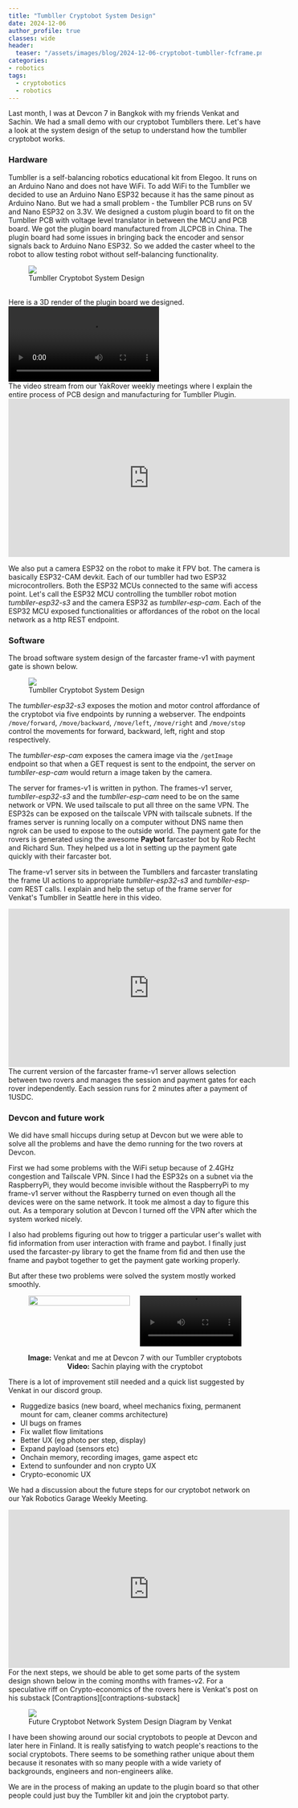 ```yaml
---
title: "Tumbller Cryptobot System Design"
date: 2024-12-06
author_profile: true
classes: wide
header:
  teaser: "/assets/images/blog/2024-12-06-cryptobot-tumbller-fcframe.png"
categories:
- robotics
tags:
  - cryptobotics
  - robotics
---
```


Last month, I was at Devcon 7 in Bangkok with my friends Venkat and Sachin. We had a small demo with our cryptobot Tumbllers there. Let's have a look at the system design of the setup to understand how the tumbller cryptobot works.

### Hardware 

Tumbller is a self-balancing robotics educational kit from Elegoo. It runs on an Arduino Nano and does not have WiFi. To add WiFi to the Tumbller we decided to use an Arduino Nano ESP32 because it has the same pinout as Arduino Nano. But we had a small problem - the Tumbller PCB runs on 5V and Nano ESP32 on 3.3V. We designed a custom plugin board to fit on the Tumbller PCB with voltage level translator in between the MCU and PCB board. We got the plugin board manufactured from JLCPCB in China. The plugin board had some issues in bringing back the encoder and sensor signals back to Arduino Nano ESP32. So we added the caster wheel to the robot to allow testing robot without self-balancing functionality.

<figure>
    <a href="/assets/images/blog/2024-12-06-tumbller-kit.jpg"><img src="/assets/images/blog/2024-12-06-tumbller-kit.jpg"></a>
    <figcaption>Tumbller Cryptobot System Design</figcaption>
</figure>
<br>
Here is a 3D render of the plugin board we designed.
<br>
<video controls style="max-width:100%; height:auto;">
  <source src="{{ '/assets/videos/2024-12-06-cyptobot-tumbler-plugin.mp4' | relative_url }}" type="video/mp4">
  Your browser does not support the video tag.
</video>
<br>
The video stream from our YakRover weekly meetings where I explain the entire process of PCB design and manufacturing for Tumbller Plugin.
<br>
<iframe width="560" height="315" src="https://www.youtube-nocookie.com/embed/7VkJM0gVBCo?si=P90SUkcu1TfINJ7z&amp;start=105" title="YouTube video player" frameborder="0" allow="accelerometer; autoplay; clipboard-write; encrypted-media; gyroscope; picture-in-picture; web-share" referrerpolicy="strict-origin-when-cross-origin" allowfullscreen></iframe>
<br>

We also put a camera ESP32 on the robot to make it FPV bot. The camera is basically ESP32-CAM devkit. Each of our tumbller had two ESP32 microcontrollers. Both the ESP32 MCUs connected to the same wifi access point. Let's call the ESP32 MCU controlling the tumbller robot motion _tumbller-esp32-s3_ and the camera ESP32 as _tumbller-esp-cam_. Each of the ESP32 MCU exposed functionalities or affordances of the robot on the local network as a http REST endpoint.


### Software

The broad software system design of the farcaster frame-v1 with payment gate is shown below. 

<figure>
    <a href="/assets/images/blog/2024-12-06-cryptobot-tumbller-fcframe.png"><img src="/assets/images/blog/2024-12-06-cryptobot-tumbller-fcframe.png"></a>
    <figcaption>Tumbller Cryptobot System Design</figcaption>
</figure>

The _tumbller-esp32-s3_ exposes the motion and motor control affordance of the cryptobot via five endpoints by running a webserver. The endpoints `/move/forward`, `/move/backward`, `/move/left`, `/move/right` and `/move/stop` control the movements for forward, backward, left, right and stop respectively.

The _tumbller-esp-cam_ exposes the camera image via the `/getImage` endpoint so that when a GET request is sent to the endpoint, the server on _tumbller-esp-cam_ would return a image taken by the camera. 

The server for frames-v1 is written in python. The frames-v1 server, _tumbller-esp32-s3_ and the _tumbller-esp-cam_ need to be on the same network or VPN. We used tailscale to put all three on the same VPN. The ESP32s can be exposed on the tailscale VPN with tailscale subnets. If the frames server is running locally on a computer without DNS name then ngrok can be used to expose to the outside world. The payment gate for the rovers is generated using the awesome __Paybot__ farcaster bot by Rob Recht and Richard Sun. They helped us a lot in setting up the payment gate quickly with their farcaster bot. 

The frame-v1 server sits in between the Tumbllers and farcaster translating the frame UI actions to appropriate _tumbller-esp32-s3_ and _tumbller-esp-cam_ REST calls. I explain and help the setup of the frame server for Venkat's Tumbller in Seattle here in this video.
<br>

<iframe width="560" height="315" src="https://www.youtube.com/embed/YMp6Q-V-Pxo?si=RupmGAWGCseMMLDd&amp;start=157" title="YouTube video player" frameborder="0" allow="accelerometer; autoplay; clipboard-write; encrypted-media; gyroscope; picture-in-picture; web-share" referrerpolicy="strict-origin-when-cross-origin" allowfullscreen></iframe>

<br>
The current version of the farcaster frame-v1 server allows selection between two rovers and manages the session and payment gates for each rover independently. Each session runs for 2 minutes after a payment of 1USDC. 

### Devcon and future work

We did have small hiccups during setup at Devcon but we were able to solve all the problems and have the demo running for the two rovers at Devcon. 

First we had some problems with the WiFi setup because of 2.4GHz congestion and Tailscale VPN. Since I had the ESP32s on a subnet via the RaspberryPi, they would become invisible without the RaspberryPi to my frame-v1 server without the Raspberry turned on even though all the devices were on the same network. It took me almost a day to figure this out. As a temporary solution at Devcon I turned off the VPN after which the system worked nicely.

I also had problems figuring out how to trigger a particular user's wallet with fid information from user interaction with frame and paybot. I finally just used the farcaster-py library to get the fname from fid and then use the fname and paybot together to get the payment gate working properly.

But after these two problems were solved the system mostly worked smoothly. 

<figure style="display: flex; gap: 20px; align-items: flex-start;">
    <div style="flex: 1;">
        <a href="/assets/images/blog/2024-12-06-devcon-pic.jpg">
            <img src="/assets/images/blog/2024-12-06-devcon-pic.jpg" style="width:100%; height:auto;">
        </a>
    </div>
    <div style="flex: 1;">
        <video controls style="width:100%; height:auto;">
            <source src="{{ '/assets/videos/2024-12-06-tumbller-sachin.mp4' | relative_url }}" type="video/mp4">
            Your browser does not support the video tag.
        </video>
    </div>
</figure>
<figcaption style="text-align: center; margin-top: 10px;">
    <strong>Image:</strong> Venkat and me at Devcon 7 with our Tumbller cryptobots<br>
    <strong>Video:</strong> Sachin playing with the cryptobot
</figcaption>

There is a lot of improvement still needed and a quick list suggested by Venkat in our discord group. 

* Ruggedize basics (new board, wheel mechanics fixing, permanent mount for cam, cleaner comms architecture)
* UI bugs on frames
* Fix wallet flow limitations
* Better UX (eg photo per step, display)
* Expand payload (sensors etc)
* Onchain memory, recording images, game aspect etc
* Extend to sunfounder and non crypto UX
* Crypto-economic UX


We had a discussion about the future steps for our cryptobot network on our Yak Robotics Garage Weekly Meeting.

<iframe width="560" height="315" src="https://www.youtube.com/embed/eGOfkMKiweY?si=64QiSXmJ8nzjieYn" title="YouTube video player" frameborder="0" allow="accelerometer; autoplay; clipboard-write; encrypted-media; gyroscope; picture-in-picture; web-share" referrerpolicy="strict-origin-when-cross-origin" allowfullscreen></iframe>

<br>
For the next steps, we should be able to get some parts of the system design shown below in the coming months with frames-v2.
For a speculative riff on Crypto-economics of the rovers here is Venkat's post on his substack [Contraptions][contraptions-substack]


<figure>
    <a href="/assets/images/blog/2024-12-06-cryptobot-network-sd.png"><img src="/assets/images/blog/2024-12-06-cryptobot-network-sd.png"></a>
    <figcaption>Future Cryptobot Network System Design Diagram by Venkat</figcaption>
</figure>

I have been showing around our social cryptobots to people at Devcon and later here in Finland. It is really satisfying to watch people's reactions to the social cryptobots. There seems to be something rather unique about them because it resonates with so many people with a wide variety of backgrounds, engineers and non-engineers alike.

We are in the process of making an update to the plugin board so that other people could just buy the Tumbller kit and join the cryptobot party. 


[contraptions-substack]: https://contraptions.venkateshrao.com/p/miniaturized-economies
